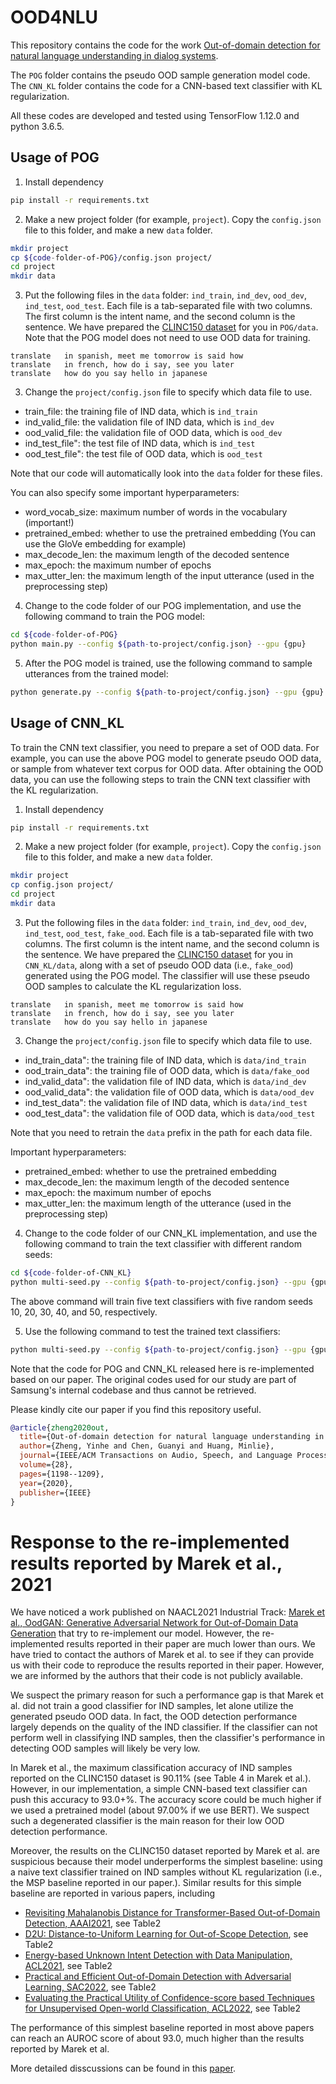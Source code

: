 # OOD4NLU

This repository contains the code for the work [Out-of-domain detection for natural language understanding in dialog systems](https://arxiv.org/pdf/1909.03862.pdf).

The `POG` folder contains the pseudo OOD sample generation model code. The `CNN_KL` folder contains the code for a CNN-based text classifier with KL regularization.

All these codes are developed and tested using TensorFlow 1.12.0 and python 3.6.5.

## Usage of POG

1. Install dependency

```bash
pip install -r requirements.txt
```

2. Make a new project folder (for example, `project`). Copy the `config.json` file to this folder, and make a new `data` folder.

```bash
mkdir project
cp ${code-folder-of-POG}/config.json project/
cd project
mkdir data
```

3. Put the following files in the `data` folder: `ind_train`, `ind_dev`, `ood_dev`, `ind_test`, `ood_test`.
Each file is a tab-separated file with two columns. The first column is the intent name, and the second column is the sentence.
We have prepared the [CLINC150 dataset](https://github.com/clinc/oos-eval) for you in `POG/data`.
Note that the POG model does not need to use OOD data for training.

```text
translate	in spanish, meet me tomorrow is said how
translate	in french, how do i say, see you later
translate	how do you say hello in japanese
```

3. Change the `project/config.json` file to specify which data file to use.

- train_file: the training file of IND data, which is `ind_train`
- ind_valid_file: the validation file of IND data, which is `ind_dev`
- ood_valid_file: the validation file of OOD data, which is `ood_dev`
- ind_test_file": the test file of IND data, which is `ind_test`
- ood_test_file": the test file of OOD data, which is `ood_test`

Note that our code will automatically look into the `data` folder for these files.

You can also specify some important hyperparameters:
- word_vocab_size: maximum number of words in the vocabulary (important!)
- pretrained_embed: whether to use the pretrained embedding (You can use the GloVe embedding for example)
- max_decode_len: the maximum length of the decoded sentence
- max_epoch: the maximum number of epochs
- max_utter_len: the maximum length of the input utterance (used in the preprocessing step)

4. Change to the code folder of our POG implementation, and use the following command to train the POG model:

```bash
cd ${code-folder-of-POG}
python main.py --config ${path-to-project/config.json} --gpu {gpu}
```

5. After the POG model is trained, use the following command to sample utterances from the trained model:

```bash
python generate.py --config ${path-to-project/config.json} --gpu {gpu} --outfile {outfile} --count {50000} --is_sample True --sample_t 1.0
```

## Usage of CNN_KL

To train the CNN text classifier, you need to prepare a set of OOD data.
For example, you can use the above POG model to generate pseudo OOD data, or sample from whatever text corpus for OOD data.
After obtaining the OOD data, you can use the following steps to train the CNN text classifier with the KL regularization.

1. Install dependency

```bash
pip install -r requirements.txt
```

2. Make a new project folder (for example, `project`). Copy the `config.json` file to this folder, and make a new `data` folder.

```bash
mkdir project
cp config.json project/
cd project
mkdir data
```

3. Put the following files in the `data` folder: `ind_train`, `ind_dev`, `ood_dev`, `ind_test`, `ood_test`, `fake_ood`.
Each file is a tab-separated file with two columns. The first column is the intent name, and the second column is the sentence.
We have prepared the [CLINC150 dataset](https://github.com/clinc/oos-eval) for you in `CNN_KL/data`,
along with a set of pseudo OOD data (i.e., `fake_ood`) generated using the POG model.
The classifier will use these pseudo OOD samples to calculate the KL regularization loss.

```text
translate	in spanish, meet me tomorrow is said how
translate	in french, how do i say, see you later
translate	how do you say hello in japanese
```

3. Change the `project/config.json` file to specify which data file to use.

- ind_train_data": the training file of IND data, which is `data/ind_train`
- ood_train_data": the training file of OOD data, which is `data/fake_ood`
- ind_valid_data": the validation file of IND data, which is `data/ind_dev`
- ood_valid_data": the validation file of OOD data, which is `data/ood_dev`
- ind_test_data": the validation file of IND data, which is `data/ind_test`
- ood_test_data": the validation file of OOD data, which is `data/ood_test`

Note that you need to retrain the `data` prefix in the path for each data file.

Important hyperparameters:
- pretrained_embed: whether to use the pretrained embedding
- max_decode_len: the maximum length of the decoded sentence
- max_epoch: the maximum number of epochs
- max_utter_len: the maximum length of the utterance (used in the preprocessing step)

4. Change to the code folder of our CNN_KL implementation, and use the following command to train the text classifier with different random seeds:

```bash
cd ${code-folder-of-CNN_KL}
python multi-seed.py --config ${path-to-project/config.json} --gpu {gpu} --shuffle_data True --seeds 10,20,30,40,50
```

The above command will train five text classifiers with five random seeds 10, 20, 30, 40, and 50, respectively.

5. Use the following command to test the trained text classifiers:

```bash
python multi-seed.py --config ${path-to-project/config.json} --gpu {gpu} --seeds 10,20,30,40,50 --is_train False
```

Note that the code for POG and CNN_KL released here is re-implemented based on our paper.
The original codes used for our study are part of Samsung's internal codebase and thus cannot be retrieved.

Please kindly cite our paper if you find this repository useful.

```bibtex
@article{zheng2020out,
  title={Out-of-domain detection for natural language understanding in dialog systems},
  author={Zheng, Yinhe and Chen, Guanyi and Huang, Minlie},
  journal={IEEE/ACM Transactions on Audio, Speech, and Language Processing},
  volume={28},
  pages={1198--1209},
  year={2020},
  publisher={IEEE}
}
```

# Response to the re-implemented results reported by Marek et al., 2021

We have noticed a work published on NAACL2021 Industrial Track: 
[Marek et al., OodGAN: Generative Adversarial Network for Out-of-Domain Data Generation](https://aclanthology.org/2021.naacl-industry.30/) 
that try to re-implement our model.
However, the re-implemented results reported in their paper are much lower than ours.
We have tried to contact the authors of Marek et al. to see if they can provide us with their code to reproduce the results reported in their paper.
However, we are informed by the authors that their code is not publicly available. 

We suspect the primary reason for such a performance gap is that Marek et al. did not train a good classifier for IND samples, let alone utilize the generated pseudo OOD data.
In fact, the OOD detection performance largely depends on the quality of the IND classifier. 
If the classifier can not perform well in classifying IND samples, then the classifier's performance in detecting OOD samples will likely be very low.

In Marek et al., the maximum classification accuracy of IND samples reported on the CLINC150 dataset is 90.11% (see Table 4 in Marek et al.).
However, in our implementation, a simple CNN-based text classifier can push this accuracy to 93.0+%.
The accuracy score could be much higher if we used a pretrained model (about 97.00% if we use BERT).
We suspect such a degenerated classifier is the main reason for their low OOD detection performance.

Moreover, the results on the CLINC150 dataset reported by Marek et al. are suspicious because their model underperforms the simplest baseline: using a naive text classifier trained on IND samples without KL regularization (i.e., the MSP baseline reported in our paper.).
Similar results for this simple baseline are reported in various papers, including

- [Revisiting Mahalanobis Distance for Transformer-Based Out-of-Domain Detection, AAAI2021](https://arxiv.org/pdf/2101.03778.pdf), see Table2
- [D2U: Distance-to-Uniform Learning for Out-of-Scope Detection](https://openreview.net/pdf?id=BUXecToWr-5), see Table2
- [Energy-based Unknown Intent Detection with Data Manipulation, ACL2021](https://arxiv.org/pdf/2107.12542.pdf), see Table2
- [Practical and Efficient Out-of-Domain Detection with Adversarial Learning, SAC2022](https://dl.acm.org/doi/pdf/10.1145/3477314.3507089), see Table2
- [Evaluating the Practical Utility of Confidence-score based Techniques for Unsupervised Open-world Classification, ACL2022](https://aclanthology.org/2022.insights-1.3/), see Table2

The performance of this simplest baseline reported in most above papers can reach an AUROC score of about 93.0, much higher than the results reported by Marek et al.

More detailed disscussions can be found in this [paper](https://arxiv.org/abs/2205.11887).
